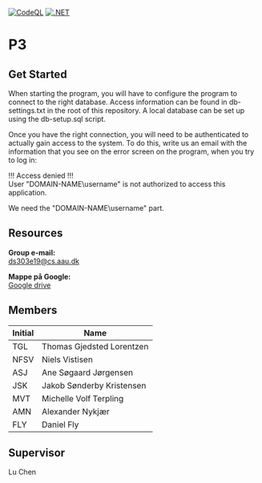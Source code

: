 [![CodeQL](https://github.com/AeroplaneMouse/P3/actions/workflows/codeql-analysis.yml/badge.svg?branch=master)](https://github.com/AeroplaneMouse/P3/actions/workflows/codeql-analysis.yml)
[![.NET](https://github.com/AeroplaneMouse/P3/actions/workflows/dotnet.yml/badge.svg?branch=master)](https://github.com/AeroplaneMouse/P3/actions/workflows/dotnet.yml)
# P3

## Get Started

When starting the program, you will have to configure the program to connect to the right database. 
Access information can be found in db-settings.txt in the root of this repository.
A local database can be set up using the db-setup.sql script.

Once you have the right connection, you will need to be authenticated to actually gain access to the system.
To do this, write us an email with the information that you see on the error screen on the program, when you try to log in:

!!! Access denied !!!<br>
User "DOMAIN-NAME\username" is not authorized to access this application.

We need the "DOMAIN-NAME\username" part.

## Resources

**Group e-mail:**<br>
ds303e19@cs.aau.dk

**Mappe på Google:**<br>
[Google drive](https://drive.google.com/drive/folders/1V0mrdWoIKeoWhyUC1-GAwlDI-MhLqEaa?usp=sharing)

## Members

| Initial | Name |
| ------------- | ------------- |
| TGL | Thomas Gjedsted Lorentzen |
| NFSV | Niels Vistisen |
| ASJ | Ane Søgaard Jørgensen |
| JSK | Jakob Sønderby Kristensen |
| MVT | Michelle Volf Terpling |
| AMN | Alexander Nykjær |
| FLY | Daniel Fly |

## Supervisor
Lu Chen 



